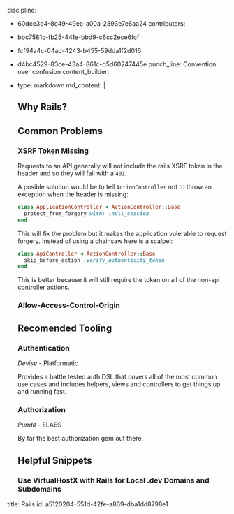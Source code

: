 discipline:
  - 60dce3d4-8c49-49ec-a00a-2393e7e6aa24
contributors:
  - bbc7581c-fb25-441e-bbd9-c6cc2ece6fcf
  - fcf94a4c-04ad-4243-b455-59dda1f2d016
  - d4bc4529-83ce-43a4-861c-d5d60247445e
punch_line: Convention over confusion
content_builder:
  - 
    type: markdown
    md_content: |
      ## Why Rails?
      
      ## Common Problems
      ### XSRF Token Missing
      Requests to an API generally will not include the rails XSRF token in the header and so they will fail with a `401`.
      
      A posible solution would be to tell `ActionController` not to throw an exception when the header is missing:
      
      ```ruby
      class ApplicationController < ActionController::Base
      	protect_from_forgery with: :null_session
      end
      ```
      
      This will fix the problem but it makes the application vulerable to request forgery. Instead of using a chainsaw here is a scalpel:
      ```ruby
      class ApiController < ActionController::Base
      	skip_before_action :verify_authenticity_token
      end
      ```
      This is better because it will still require the token on all of the non-api controller actions.
      
      
      ### Allow-Access-Control-Origin
      
      <script src="https://gist.github.com/chrsgrffth/34ddbff061e134aec7e0b0393bddc0cc.js"></script>
      
      
      ## Recomended Tooling
      ### Authentication
      *Devise* - Platformatic
      
      Provides a battle tested auth DSL that covers all of the most common use cases and includes helpers, views and controllers to get things up and running fast.
      
      ### Authorization
      *Pundit* - ELABS
      
      By far the best authorization gem out there.
      
      ## Helpful Snippets
      
      ### Use VirtualHostX with Rails for Local .dev Domains and Subdomains
      
      <script src="https://gist.github.com/crtvhd/85e2673a77c1836aa9c5.js"></script>
title: Rails
id: a5120204-551d-42fe-a869-dba1dd8798e1
